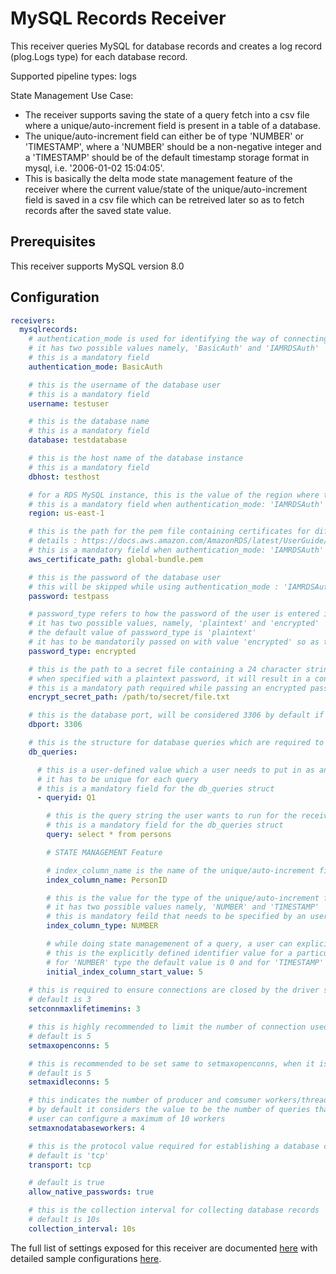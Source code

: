 # MySQL Records Receiver

This receiver queries MySQL for database records and creates a log record (plog.Logs type) for each database record.

Supported pipeline types: logs

State Management Use Case:
- The receiver supports saving the state of a query fetch into a csv file where a unique/auto-increment field is present in a table of a database.
- The unique/auto-increment field can either be of type 'NUMBER' or 'TIMESTAMP', where a 'NUMBER' should be a non-negative integer and a 'TIMESTAMP' should be of the     default timestamp storage format in mysql, i.e. '2006-01-02 15:04:05'.
- This is basically the delta mode state management feature of the receiver where the current value/state of the unique/auto-increment field is saved in a csv file which can be retreived later so as to fetch records after the saved state value.

## Prerequisites

This receiver supports MySQL version 8.0

## Configuration

```yaml
receivers:
  mysqlrecords:
    # authentication_mode is used for identifying the way of connecting to a mysql database instance
    # it has two possible values namely, 'BasicAuth' and 'IAMRDSAuth'
    # this is a mandatory field
    authentication_mode: BasicAuth

    # this is the username of the database user
    # this is a mandatory field
    username: testuser

    # this is the database name
    # this is a mandatory field
    database: testdatabase

    # this is the host name of the database instance
    # this is a mandatory field
    dbhost: testhost

    # for a RDS MySQL instance, this is the value of the region where the instance is present
    # this is a mandatory field when authentication_mode: 'IAMRDSAuth' and is not required in 'BasicAuth'.
    region: us-east-1

    # this is the path for the pem file containing certificates for different AWS regions
    # details : https://docs.aws.amazon.com/AmazonRDS/latest/UserGuide/UsingWithRDS.SSL.html
    # this is a mandatory field when authentication_mode: 'IAMRDSAuth' and is not required in 'BasicAuth'.
    aws_certificate_path: global-bundle.pem

    # this is the password of the database user
    # this will be skipped while using authentication_mode : 'IAMRDSAuth' as an authentication token is used as a password in this case
    password: testpass

    # password_type refers to how the password of the user is entered in the receiver configuration
    # it has two possible values, namely, 'plaintext' and 'encrypted'
    # the default value of password_type is 'plaintext'
    # it has to be mandatorily passed on with value 'encrypted' so as to decrypt an encrypted password with a secret string stored in file in encrypt_secret_path
    password_type: encrypted

    # this is the path to a secret file containing a 24 character string that is used for encrypting a plaintext password
    # when specified with a plaintext password, it will result in a console output with an encrypted password for the plaintext which can be used instead used as a password in the config
    # this is a mandatory path required while passing an encrypted password in the config
    encrypt_secret_path: /path/to/secret/file.txt

    # this is the database port, will be considered 3306 by default if not specified
    dbport: 3306

    # this is the structure for database queries which are required to query from a database instance
    db_queries:

      # this is a user-defined value which a user needs to put in as an identifier for each query that the user wants to run for the receiver
      # it has to be unique for each query
      # this is a mandatory field for the db_queries struct
      - queryid: Q1

        # this is the query string the user wants to run for the receiver
        # this is a mandatory field for the db_queries struct
        query: select * from persons

        # STATE MANAGEMENT Feature

        # index_column_name is the name of the unique/auto-increment field present in the table
        index_column_name: PersonID

        # this is the value for the type of the unique/auto-increment field mentioned above
        # it has two possible values namely, 'NUMBER' and 'TIMESTAMP'
        # this is mandatory feild that needs to be specified by an user trying to save the state of the index_column_name of a database query
        index_column_type: NUMBER

        # while doing state managemenent of a query, a user can explicitly define the identifier value in a table, after which the records should be fetched in
        # this is the explicitly defined identifier value for a particular database query
        # for 'NUMBER' type the default value is 0 and for 'TIMESTAMP' the default value is currentTime - 48hrs
        initial_index_column_start_value: 5
    
    # this is required to ensure connections are closed by the driver safely before connection is closed by MySQL server, OS, or other middlewares
    # default is 3
    setconnmaxlifetimemins: 3

    # this is highly recommended to limit the number of connection used by the application. There is no recommended limit number because it depends on application and MySQL server
    # default is 5
    setmaxopenconns: 5

    # this is recommended to be set same to setmaxopenconns, when it is smaller than setmaxopenconns, connections can be opened and closed much more frequently than you expect.
    # default is 5
    setmaxidleconns: 5

    # this indicates the number of producer and comsumer workers/threads which will used to fetch, convert and consume database records
    # by default it considers the value to be the number of queries that are to be run in the receiver
    # user can configure a maximum of 10 workers
    setmaxnodatabaseworkers: 4

    # this is the protocol value required for establishing a database connection
    # default is 'tcp'
    transport: tcp

    # default is true
    allow_native_passwords: true

    # this is the collection interval for collecting database records
    # default is 10s
    collection_interval: 10s
```

The full list of settings exposed for this receiver are documented [here](./config.go) with detailed sample configurations [here](./configExamples).
